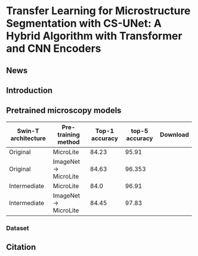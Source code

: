 # Transfer Learning for Microstructure Segmentation with CS-UNet: A Hybrid Algorithm with Transformer and CNN Encoders
## News

## Introduction

## Pretrained microscopy models

| Swin-T architecture | Pre-training method |Top-1 accuracy|top-5 accuracy |Download|
| --- | --- | --- | --- | --- |
| Original | MicroLite | 84.23 | 95.91 |  |
| Original | ImageNet → MicroLite  | 84.63 | 96.353  |  |
| Intermediate | MicroLite | 84.0 | 96.91  |   |
| Intermediate | ImageNet → MicroLite | 84.45 | 97.83 |  |


### Dataset

## Citation


